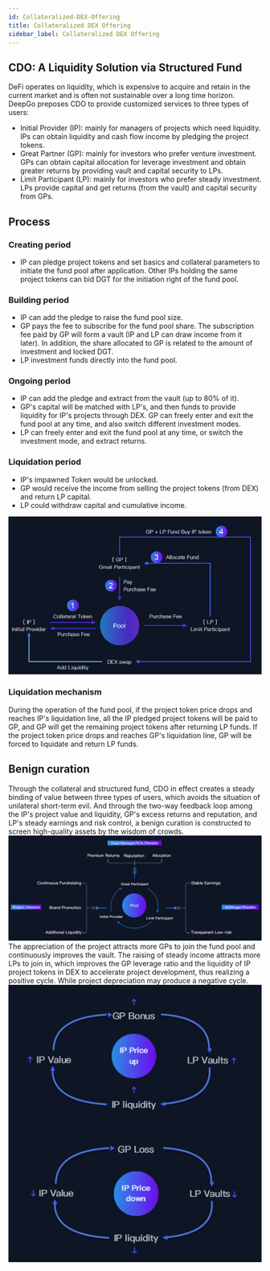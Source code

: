 ```yaml
---
id: Collateralized-DEX-Offering
title: Collateralized DEX Offering
sidebar_label: Collateralized DEX Offering
---
```


## CDO: A Liquidity Solution via Structured Fund
DeFi operates on liquidity, which is expensive to acquire and retain in the current market and is often not sustainable over a long time horizon. DeepGo preposes CDO to provide customized services to three types of users:

- Initial Provider (IP): mainly for managers of projects which need liquidity. IPs can obtain liquidity and cash flow income by pledging the project tokens.
- Great Partner (GP): mainly for investors who prefer venture investment. GPs can obtain capital allocation for leverage investment and obtain greater returns by providing vault and capital security to LPs.
- Limit Participant (LP): mainly for investors who prefer steady investment. LPs provide capital and get returns (from the vault) and capital security from GPs.
## Process
### Creating period

- IP can pledge project tokens and set basics and collateral parameters to initiate the fund pool after application. Other IPs holding the same project tokens can bid DGT for the initiation right of the fund pool.
### Building period

- IP can add the pledge to raise the fund pool size.
- GP pays the fee to subscribe for the fund pool share. The subscription fee paid by GP will form a vault (IP and LP can draw income from it later). In addition, the share allocated to GP is related to the amount of investment and locked DGT.
- LP investment funds directly into the fund pool.
### Ongoing period

- IP can add the pledge and extract from the vault (up to 80% of it).
- GP's capital will be matched with LP's, and then funds to provide liquidity for IP's projects through DEX. GP can freely enter and exit the fund pool at any time, and also switch different investment modes.
- LP can freely enter and exit the fund pool at any time, or switch the investment mode, and extract returns.
### Liquidation period

- IP's impawned Token would be unlocked.
- GP would receive the income from selling the project tokens (from DEX) and return LP capital.
- LP could withdraw capital and cumulative income.

![image.png](/img/CDO_EN.png)
### Liquidation mechanism
During the operation of the fund pool, if the project token price drops and reaches IP's liquidation line, all the IP pledged project tokens will be paid to GP, and GP will get the remaining project tokens after returning LP funds. If the project token price drops and reaches GP's liquidation line, GP will be forced to liquidate and return LP funds.
## Benign curation
Through the collateral and structured fund, CDO in effect creates a steady binding of value between three types of users, which avoids the situation of unilateral short-term evil. And through the two-way feedback loop among the IP's project value and liquidity, GP's excess returns and reputation, and LP's steady earnings and risk control, a benign curation is constructed to screen high-quality assets by the wisdom of crowds.
![image.png](/img/user_EN.png)
The appreciation of the project attracts more GPs to join the fund pool and continuously improves the vault. The raising of steady income attracts more LPs to join in, which improves the GP leverage ratio and the liquidity of IP project tokens in DEX to accelerate project development, thus realizing a positive cycle. While project depreciation may produce a negative cycle.
![image.png](/img/circle_EN.png)


